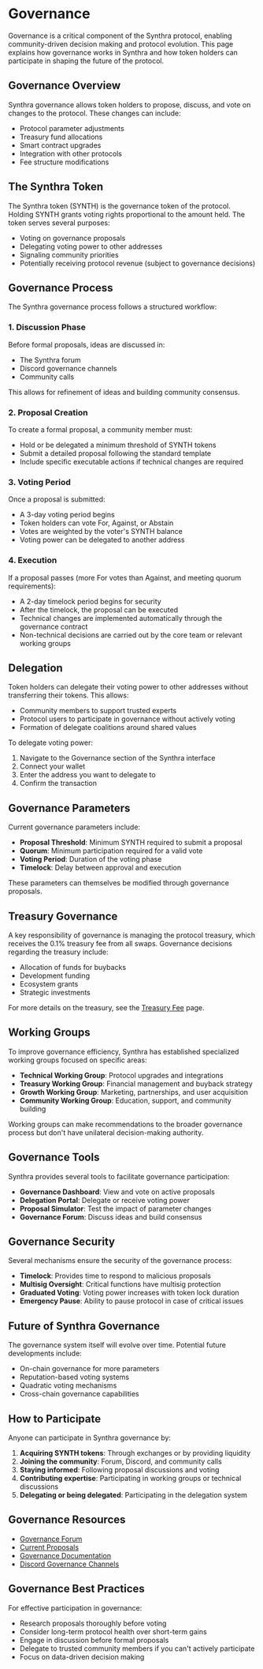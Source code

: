 # Governance

Governance is a critical component of the Synthra protocol, enabling community-driven decision making and protocol evolution. This page explains how governance works in Synthra and how token holders can participate in shaping the future of the protocol.

## Governance Overview

Synthra governance allows token holders to propose, discuss, and vote on changes to the protocol. These changes can include:

- Protocol parameter adjustments
- Treasury fund allocations
- Smart contract upgrades
- Integration with other protocols
- Fee structure modifications

## The Synthra Token

The Synthra token (SYNTH) is the governance token of the protocol. Holding SYNTH grants voting rights proportional to the amount held. The token serves several purposes:

- Voting on governance proposals
- Delegating voting power to other addresses
- Signaling community priorities
- Potentially receiving protocol revenue (subject to governance decisions)

## Governance Process

The Synthra governance process follows a structured workflow:

### 1. Discussion Phase

Before formal proposals, ideas are discussed in:
- The Synthra forum
- Discord governance channels
- Community calls

This allows for refinement of ideas and building community consensus.

### 2. Proposal Creation

To create a formal proposal, a community member must:
- Hold or be delegated a minimum threshold of SYNTH tokens
- Submit a detailed proposal following the standard template
- Include specific executable actions if technical changes are required

### 3. Voting Period

Once a proposal is submitted:
- A 3-day voting period begins
- Token holders can vote For, Against, or Abstain
- Votes are weighted by the voter's SYNTH balance
- Voting power can be delegated to another address

### 4. Execution

If a proposal passes (more For votes than Against, and meeting quorum requirements):
- A 2-day timelock period begins for security
- After the timelock, the proposal can be executed
- Technical changes are implemented automatically through the governance contract
- Non-technical decisions are carried out by the core team or relevant working groups

## Delegation

Token holders can delegate their voting power to other addresses without transferring their tokens. This allows:

- Community members to support trusted experts
- Protocol users to participate in governance without actively voting
- Formation of delegate coalitions around shared values

To delegate voting power:
1. Navigate to the Governance section of the Synthra interface
2. Connect your wallet
3. Enter the address you want to delegate to
4. Confirm the transaction

## Governance Parameters

Current governance parameters include:

- **Proposal Threshold**: Minimum SYNTH required to submit a proposal
- **Quorum**: Minimum participation required for a valid vote
- **Voting Period**: Duration of the voting phase
- **Timelock**: Delay between approval and execution

These parameters can themselves be modified through governance proposals.

## Treasury Governance

A key responsibility of governance is managing the protocol treasury, which receives the 0.1% treasury fee from all swaps. Governance decisions regarding the treasury include:

- Allocation of funds for buybacks
- Development funding
- Ecosystem grants
- Strategic investments

For more details on the treasury, see the [Treasury Fee](treasury-fee.md) page.

## Working Groups

To improve governance efficiency, Synthra has established specialized working groups focused on specific areas:

- **Technical Working Group**: Protocol upgrades and integrations
- **Treasury Working Group**: Financial management and buyback strategy
- **Growth Working Group**: Marketing, partnerships, and user acquisition
- **Community Working Group**: Education, support, and community building

Working groups can make recommendations to the broader governance process but don't have unilateral decision-making authority.

## Governance Tools

Synthra provides several tools to facilitate governance participation:

- **Governance Dashboard**: View and vote on active proposals
- **Delegation Portal**: Delegate or receive voting power
- **Proposal Simulator**: Test the impact of parameter changes
- **Governance Forum**: Discuss ideas and build consensus

## Governance Security

Several mechanisms ensure the security of the governance process:

- **Timelock**: Provides time to respond to malicious proposals
- **Multisig Oversight**: Critical functions have multisig protection
- **Graduated Voting**: Voting power increases with token lock duration
- **Emergency Pause**: Ability to pause protocol in case of critical issues

## Future of Synthra Governance

The governance system itself will evolve over time. Potential future developments include:

- On-chain governance for more parameters
- Reputation-based voting systems
- Quadratic voting mechanisms
- Cross-chain governance capabilities

## How to Participate

Anyone can participate in Synthra governance by:

1. **Acquiring SYNTH tokens**: Through exchanges or by providing liquidity
2. **Joining the community**: Forum, Discord, and community calls
3. **Staying informed**: Following proposal discussions and voting
4. **Contributing expertise**: Participating in working groups or technical discussions
5. **Delegating or being delegated**: Participating in the delegation system

## Governance Resources

- [Governance Forum](https://forum.synthra.io)
- [Current Proposals](https://app.synthra.io/governance)
- [Governance Documentation](https://docs.synthra.io/governance)
- [Discord Governance Channels](https://discord.synthra.io)

## Governance Best Practices

For effective participation in governance:

- Research proposals thoroughly before voting
- Consider long-term protocol health over short-term gains
- Engage in discussion before formal proposals
- Delegate to trusted community members if you can't actively participate
- Focus on data-driven decision making
